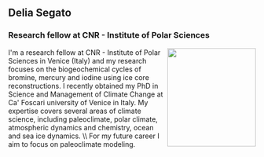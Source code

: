 ## Delia Segato
### Research fellow at CNR - Institute of Polar Sciences

<img align="right" width="180" height="200" src="Foto_profilo.jpg">
I'm a research fellow at CNR - Institute of Polar Sciences in Venice (Italy) and my research focuses on the biogeochemical cycles of bromine, mercury and iodine using ice core reconstructions. I recently obtained my PhD in Science and Management of Climate Change at Ca' Foscari university of Venice in Italy. My expertise covers several areas of climate science, including paleoclimate, polar climate, atmospheric dynamics and chemistry, ocean and sea ice dynamics. \\
For my future career I aim to focus on paleoclimate modeling.
